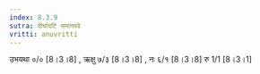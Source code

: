 ```yaml
---
index: 8.3.9
sutra: दीर्घादटि समानपदे
vritti: anuvritti
---
```


उभयथा ०/० [8।3।8] , ऋक्षु ७/३ [8।3।8] ,  नः ६/१ [8।3।8] रु 1/1 [8।3।1]